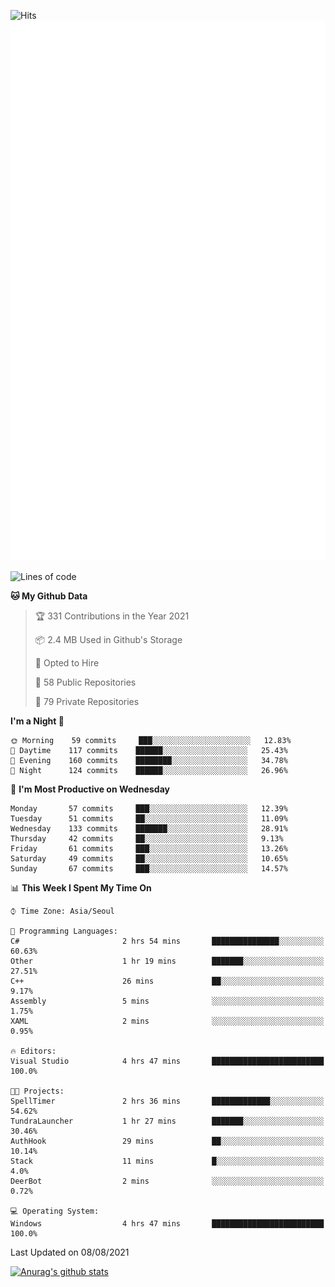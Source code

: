 ![Hits](https://hits.seeyoufarm.com/api/count/incr/badge.svg?url=https%3A%2F%2Fgithub.com%2Fkokose1234&count_bg=%2379C83D&title_bg=%23555555&icon=apple.svg&icon_color=%23E7E7E7&title=hits&edge_flat=false)
<br/>
![Metrics](https://github.com/kokose1234/kokose1234/blob/main/github-metrics.svg)

<!--START_SECTION:waka-->
![Lines of code](https://img.shields.io/badge/From%20Hello%20World%20I%27ve%20Written-12.6%20million%20lines%20of%20code-blue)

**🐱 My Github Data** 

> 🏆 331 Contributions in the Year 2021
 > 
> 📦 2.4 MB Used in Github's Storage 
 > 
> 💼 Opted to Hire
 > 
> 📜 58 Public Repositories 
 > 
> 🔑 79 Private Repositories  
 > 
**I'm a Night 🦉** 

```text
🌞 Morning    59 commits     ███░░░░░░░░░░░░░░░░░░░░░░   12.83% 
🌆 Daytime    117 commits    ██████░░░░░░░░░░░░░░░░░░░   25.43% 
🌃 Evening    160 commits    ████████░░░░░░░░░░░░░░░░░   34.78% 
🌙 Night      124 commits    ██████░░░░░░░░░░░░░░░░░░░   26.96%

```
📅 **I'm Most Productive on Wednesday** 

```text
Monday       57 commits     ███░░░░░░░░░░░░░░░░░░░░░░   12.39% 
Tuesday      51 commits     ██░░░░░░░░░░░░░░░░░░░░░░░   11.09% 
Wednesday    133 commits    ███████░░░░░░░░░░░░░░░░░░   28.91% 
Thursday     42 commits     ██░░░░░░░░░░░░░░░░░░░░░░░   9.13% 
Friday       61 commits     ███░░░░░░░░░░░░░░░░░░░░░░   13.26% 
Saturday     49 commits     ██░░░░░░░░░░░░░░░░░░░░░░░   10.65% 
Sunday       67 commits     ███░░░░░░░░░░░░░░░░░░░░░░   14.57%

```


📊 **This Week I Spent My Time On** 

```text
⌚︎ Time Zone: Asia/Seoul

💬 Programming Languages: 
C#                       2 hrs 54 mins       ███████████████░░░░░░░░░░   60.63% 
Other                    1 hr 19 mins        ███████░░░░░░░░░░░░░░░░░░   27.51% 
C++                      26 mins             ██░░░░░░░░░░░░░░░░░░░░░░░   9.17% 
Assembly                 5 mins              ░░░░░░░░░░░░░░░░░░░░░░░░░   1.75% 
XAML                     2 mins              ░░░░░░░░░░░░░░░░░░░░░░░░░   0.95%

🔥 Editors: 
Visual Studio            4 hrs 47 mins       █████████████████████████   100.0%

🐱‍💻 Projects: 
SpellTimer               2 hrs 36 mins       █████████████░░░░░░░░░░░░   54.62% 
TundraLauncher           1 hr 27 mins        ███████░░░░░░░░░░░░░░░░░░   30.46% 
AuthHook                 29 mins             ██░░░░░░░░░░░░░░░░░░░░░░░   10.14% 
Stack                    11 mins             █░░░░░░░░░░░░░░░░░░░░░░░░   4.0% 
DeerBot                  2 mins              ░░░░░░░░░░░░░░░░░░░░░░░░░   0.72%

💻 Operating System: 
Windows                  4 hrs 47 mins       █████████████████████████   100.0%

```


 Last Updated on 08/08/2021
<!--END_SECTION:waka-->

[![Anurag's github stats](https://github-readme-stats.vercel.app/api?username=kokose1234&theme=dracula)](https://github.com/anuraghazra/github-readme-stats)



	

